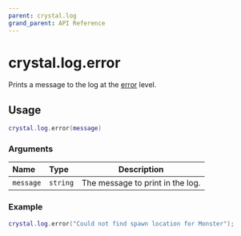 ```yaml
---
parent: crystal.log
grand_parent: API Reference
---
```


# crystal.log.error

Prints a message to the log at the [error](verbosity) level.

## Usage

```lua
crystal.log.error(message)
```

### Arguments

| Name      | Type     | Description                      |
| :-------- | :------- | -------------------------------- |
| `message` | `string` | The message to print in the log. |

### Example

```lua
crystal.log.error("Could not find spawn location for Monster");
```
